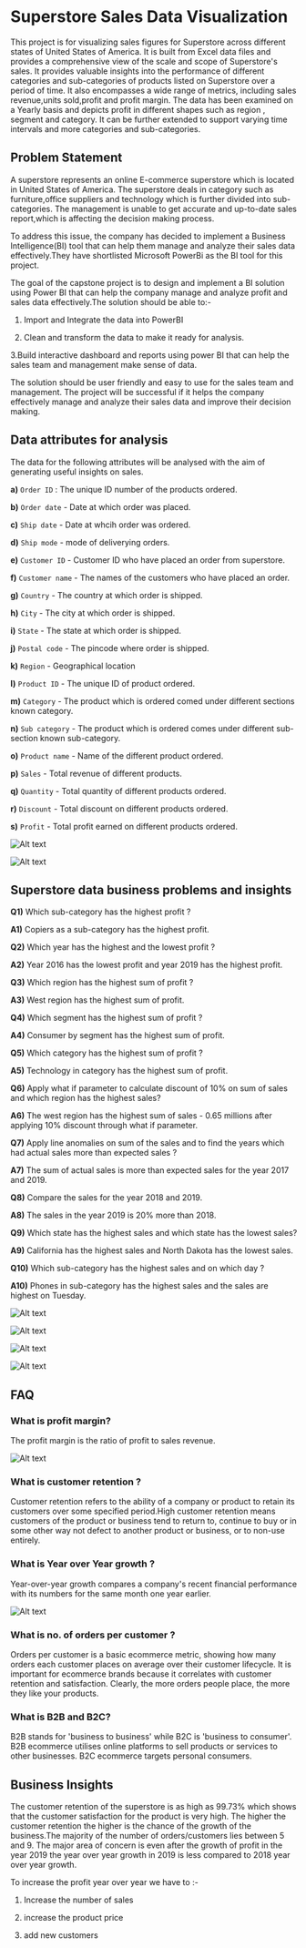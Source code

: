 # Superstore Sales Data Visualization

This project is for visualizing sales figures for Superstore across different states of United States of America. It is built from Excel data files and provides a comprehensive view of the scale and scope of Superstore's sales. It provides valuable insights into the performance of different categories and sub-categories of products listed on Superstore over a period of time. It also encompasses a wide range of metrics, including sales revenue,units sold,profit and profit margin. The data has been examined on a Yearly basis and depicts profit in different shapes such as region , segment and category. It can be further extended to support varying time intervals and more categories and sub-categories.

## Problem Statement

A superstore represents an online E-commerce superstore which is located in United States of America. The superstore deals in category such as furniture,office suppliers and technology which is further divided into sub-categories. The management is unable to get accurate and up-to-date sales report,which is affecting the decision making process.

To address this issue, the company has decided to implement a Business Intelligence(BI) tool that can help them manage and analyze their sales data effectively.They have shortlisted Microsoft PowerBi as the BI tool for this project.

The goal of the capstone project is to design and implement a BI solution using Power BI that can help the company manage and analyze profit and sales data effectively.The solution should be able to:- 

1. Import and Integrate the data into PowerBI

2. Clean and transform the data to make it ready for analysis.

3.Build interactive dashboard and reports using power BI that can help the sales team and management make sense of data.

The solution should be user friendly and easy to use for the sales team and management. The project will be successful if it helps the company effectively manage and analyze their sales data and improve their decision making.

## Data attributes for analysis

The data for the following attributes will be analysed with the aim of generating useful insights on sales.

**a)** `Order ID` : The unique ID number of the products ordered.

**b)** `Order date` - Date at which order was placed.

**c)** `Ship date` - Date at whcih order was ordered.

**d)** `Ship mode` - mode of deliverying orders.

**e)** `Customer ID` - Customer ID who have placed an order from superstore.

**f)** `Customer name` - The names of the customers who have placed an order.

**g)** `Country` - The country at which order is shipped.

**h)** `City` - The city at which order is shipped.

**i)** `State` - The state at which order is shipped.

**j)** `Postal code` - The pincode where order is shipped.

**k)** `Region` - Geographical location

**l)** `Product ID` - The unique ID of product ordered.  

**m)** `Category` - The product which is ordered comed under different sections known category.

**n)** `Sub category` - The product which is ordered comes under different sub-section known sub-category.

**o)** `Product name` - Name of the different product ordered.

**p)** `Sales` - Total revenue of different products.

**q)** `Quantity` - Total quantity of different products ordered.

**r)** `Discount` - Total discount on different products ordered.

**s)** `Profit` - Total profit earned on different products ordered.  

![Alt text](Superstore_pics/Business_problems.PNG?raw=true "Title")

![Alt text](Superstore_pics/Business_solution.PNG?raw=true "Title")

## Superstore data business problems and insights  

**Q1)** Which sub-category has the highest profit ?

**A1)** Copiers as a sub-category has the highest profit.

**Q2)** Which year has the highest and the lowest profit ?

**A2)** Year 2016 has the lowest profit and year 2019 has the highest profit.

**Q3)** Which region has the highest sum of profit ?

**A3)** West region has the highest sum of profit.

**Q4)** Which segment has the highest sum of profit ?

**A4)** Consumer by segment has the highest sum of profit.

**Q5)** Which category has the highest sum of profit ?

**A5)** Technology in category has the highest sum of profit.

**Q6)** Apply what if parameter to calculate discount of 10% on sum of sales and which region has the highest sales?

**A6)** The west region has the highest sum of sales - 0.65 millions after applying 10% discount through what if parameter.

**Q7)** Apply line anomalies on sum of the sales and to find the years which had actual sales more than expected sales ?

**A7)** The sum of actual sales is more than expected sales for the year 2017 and 2019.

**Q8)** Compare the sales for the year 2018 and 2019.

**A8)** The sales in the year 2019 is 20% more than 2018.

**Q9)** Which state has the highest sales and which state has the lowest sales?

**A9)** California has the highest sales and North Dakota has the lowest sales.

**Q10)** Which sub-category has the highest sales and on which day ?

**A10)** Phones in sub-category has the highest sales and the sales are highest on Tuesday.  

![Alt text](Superstore_pics/Superstore_dashboard_1.PNG?raw=true "Title")

![Alt text](Superstore_pics/Superstore_dashboard_2.PNG?raw=true "Title")

![Alt text](Superstore_pics/Superstore_dashboard_3.PNG?raw=true "Title")

![Alt text](Superstore_pics/Superstore_dashboard_4.PNG?raw=true "Title")

## FAQ  

### What is profit margin?  
The profit margin is the ratio of profit to sales revenue.  

![Alt text](Superstore_pics/profit_margin.PNG?raw=true "Title")

### What is customer retention ?  
Customer retention refers to the ability of a company or product to retain its customers over some specified period.High customer retention means customers of the product or business tend to return to, 
continue to buy or in some other way not defect to another product or business, or to non-use entirely.  

### What is Year over Year growth ?  
Year-over-year growth compares a company's recent financial performance with its numbers for the same month one year earlier.  

![Alt text](Superstore_pics/yoy_growth.PNG?raw=true "Title")

### What is no. of orders per customer ?  
Orders per customer is a basic ecommerce metric, showing how many orders each customer places on average over their customer lifecycle. It is important for ecommerce brands because it correlates with customer retention and satisfaction. Clearly, the more orders people place, the more they like your products.  

### What is B2B and B2C?  
B2B stands for 'business to business' while B2C is 'business to consumer'.
B2B ecommerce utilises online platforms to sell products or services to other businesses. B2C ecommerce targets personal consumers.  

## Business Insights  

The customer retention of the superstore is as high as 99.73% which shows that the customer satisfaction for the product is very high. The higher the customer retention the higher is the chance of the growth of the business.The majority of the number of orders/customers lies between 5 and 9. The major area of concern is even after the growth of profit in the year 2019 the year over year growth in 2019 is less compared to 2018 year over year growth.

To increase the profit year over year we have to :-

1. Increase the number of sales

2. increase the product price 

3. add new customers
